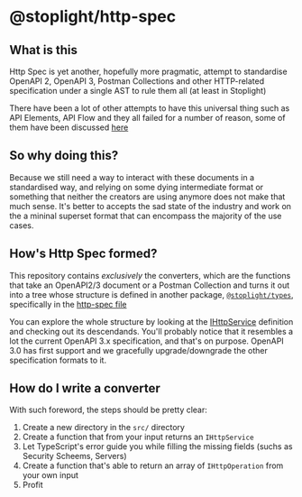 # @stoplight/http-spec

## What is this

Http Spec is yet another, hopefully more pragmatic, attempt to standardise OpenAPI 2, OpenAPI 3, Postman Collections and other HTTP-related specification under a single AST to rule them all (at least in Stoplight)

There have been a lot of other attempts to have this universal thing such as API Elements, API Flow and they all failed for a number of reason, some of them have been discussed [here](https://www.youtube.com/watch?v=jn_1lJr-DLY)

## So why doing this?

Because we still need a way to interact with these documents in a standardised way, and relying on some dying intermediate format or something that neither the creators are using anymore does not make that much sense. It's better to accepts the sad state of the industry and work on the a mininal superset format that can encompass the majority of the use cases.

## How's Http Spec formed?

This repository contains *exclusively* the converters, which are the functions that take an OpenAPI2/3 document or a Postman Collection and turns it out into a tree whose structure is defined in another package, [`@stoplight/types`](https://github.com/stoplightio/types), specifically in the [http-spec file](https://github.com/stoplightio/types/blob/master/src/http-spec.ts)

You can explore the whole structure by looking at the [IHttpService](https://github.com/stoplightio/types/blob/master/src/http-spec.ts#L10) definition and checking out its descendands. You'll probably notice that it resembles a lot the current OpenAPI 3.x specification, and that's on purpose. OpenAPI 3.0 has first support and we gracefully upgrade/downgrade the other specification formats to it.

## How do I write a converter

With such foreword, the steps should be pretty clear:

1. Create a new directory in the `src/` directory
2. Create a function that from your input returns an `IHttpService`
3. Let TypeScript's error guide you while filling the missing fields (suchs as Security Scheems, Servers)
4. Create a function that's able to return an array of `IHttpOperation` from your own input
5. Profit
